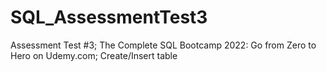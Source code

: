 # SQL_AssessmentTest3
Assessment Test #3; The Complete SQL Bootcamp 2022: Go from Zero to Hero on Udemy.com; Create/Insert table
